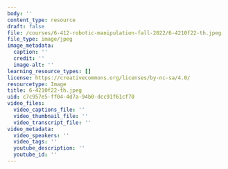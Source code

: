 ```yaml
---
body: ''
content_type: resource
draft: false
file: /courses/6-412-robotic-manipulation-fall-2022/6-4210f22-th.jpeg
file_type: image/jpeg
image_metadata:
  caption: ''
  credit: ''
  image-alt: ''
learning_resource_types: []
license: https://creativecommons.org/licenses/by-nc-sa/4.0/
resourcetype: Image
title: 6-4210f22-th.jpeg
uid: c7c957e5-ff04-4d7a-94b0-dcc91f61cf70
video_files:
  video_captions_file: ''
  video_thumbnail_file: ''
  video_transcript_file: ''
video_metadata:
  video_speakers: ''
  video_tags: ''
  youtube_description: ''
  youtube_id: ''
---
```

